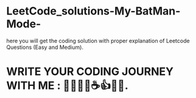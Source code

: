 # LeetCode_solutions-My-BatMan-Mode-
here you will get the coding solution with proper explanation of Leetcode Questions (Easy and Medium).

# WRITE YOUR CODING JOURNEY WITH ME : 🧑🏼‍💻🎶☕👍😎🍕.
